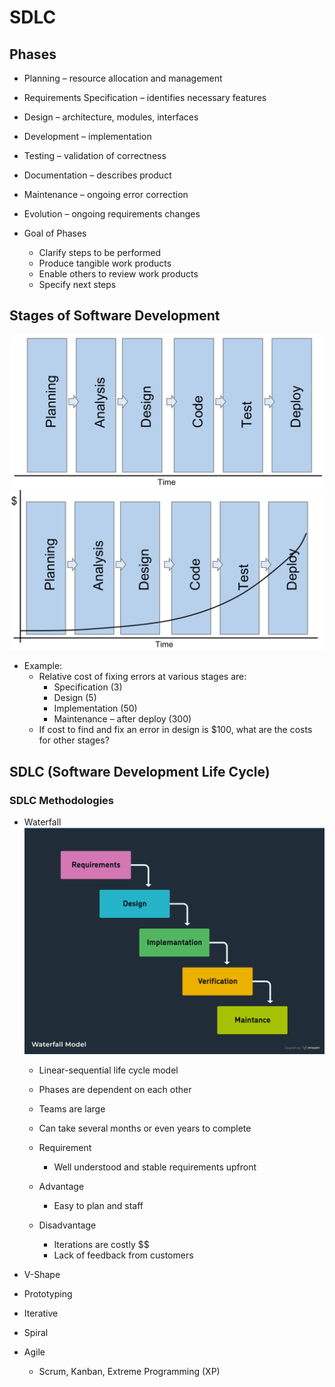 # SDLC
## Phases
* Planning – resource allocation and management
* Requirements Specification – identifies necessary  features
* Design – architecture, modules, interfaces
* Development – implementation
* Testing – validation of correctness
* Documentation – describes product
* Maintenance – ongoing error correction
* Evolution – ongoing requirements changes

* Goal of Phases
    * Clarify steps to be performed
    * Produce tangible work products
    * Enable others to review work products
    * Specify next steps

## Stages of Software Development
![Stages of Software Developments](../images/StagesOfSoftwareDevelopment.png)
![Cost per Stage](../images/CostPerStage.png)


* Example: 
    * Relative cost of fixing errors at various stages  are:
        * Specification (3)
        * Design (5)
        * Implementation (50)
        * Maintenance – after deploy (300)
    * If cost to find and fix an error in design is $100, what are the costs for other stages?

## SDLC (Software Development Life Cycle)
### SDLC Methodologies
* Waterfall ![Waterfall](../images//WaterFall.png)
    * Linear-sequential life cycle model
    * Phases are dependent on each other
    * Teams are large
    * Can take several months or even years to complete

    * Requirement
        * Well understood and  stable requirements upfront
    * Advantage 
        * Easy to plan and staff
    * Disadvantage
        * Iterations are costly $$
        * Lack of feedback from customers



* V-Shape

* Prototyping
* Iterative
* Spiral
* Agile
    * Scrum, Kanban, Extreme Programming (XP)
